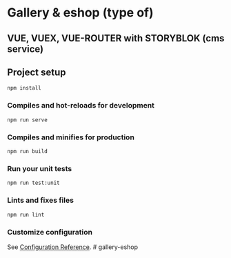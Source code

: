 # Gallery & eshop (type of)
## VUE, VUEX, VUE-ROUTER with STORYBLOK (cms service)

## Project setup
```
npm install
```

### Compiles and hot-reloads for development
```
npm run serve
```

### Compiles and minifies for production
```
npm run build
```

### Run your unit tests
```
npm run test:unit
```

### Lints and fixes files
```
npm run lint
```

### Customize configuration
See [Configuration Reference](https://cli.vuejs.org/config/).
#   g a l l e r y - e s h o p 
 
 